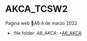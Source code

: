 # AKCA_TCSW2
Pagina web
:paperclip:A6:4 de marzo 2022
- :file folder: _A6_AKCA_:
    +[A6_AKCA](A6_AKCA.pdf)
